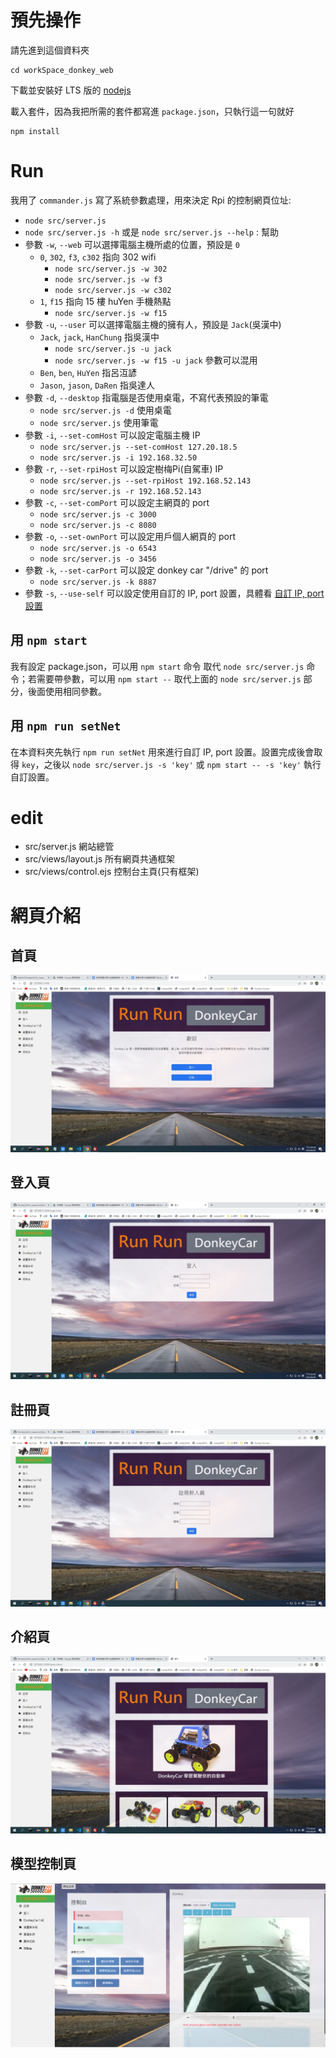 # 預先操作
請先進到這個資料夾
```shell
cd workSpace_donkey_web
```

下載並安裝好 LTS 版的 [nodejs](https://nodejs.org/en/download)

載入套件，因為我把所需的套件都寫進 `package.json`，只執行這一句就好
```shell
npm install
```

# Run
我用了 `commander.js` 寫了系統參數處理，用來決定 Rpi 的控制網頁位址:
- `node src/server.js`
- `node src/server.js -h` 或是 `node src/server.js --help` : 幫助
- 參數 `-w`, `--web` 可以選擇電腦主機所處的位置，預設是 `0`
  - `0`, `302`, `f3`, `c302` 指向 302 wifi
    - `node src/server.js -w 302`
    - `node src/server.js -w f3`
    - `node src/server.js -w c302`
  - `1`, `f15` 指向 15 樓 huYen 手機熱點
    - `node src/server.js -w f15`
- 參數 `-u`, `--user` 可以選擇電腦主機的擁有人，預設是 `Jack`(吳漢中)
  - `Jack`, `jack`, `HanChung` 指吳漢中
    - `node src/server.js -u jack`
    - `node src/server.js -w f15 -u jack` 參數可以混用
  - `Ben`, `ben`, `HuYen` 指呂沍諺
  - `Jason`, `jason`, `DaRen` 指吳達人
- 參數 `-d`, `--desktop` 指電腦是否使用桌電，不寫代表預設的筆電
  - `node src/server.js -d` 使用桌電
  - `node src/server.js` 使用筆電
- 參數 `-i`, `--set-comHost` 可以設定電腦主機 IP
  - `node src/server.js --set-comHost 127.20.18.5`
  - `node src/server.js -i 192.168.32.50`
- 參數 `-r`, `--set-rpiHost` 可以設定樹梅Pi(自駕車) IP
  - `node src/server.js --set-rpiHost 192.168.52.143`
  - `node src/server.js -r 192.168.52.143`
- 參數 `-c`, `--set-comPort` 可以設定主網頁的 port
  - `node src/server.js -c 3000`
  - `node src/server.js -c 8080`
- 參數 `-o`, `--set-ownPort` 可以設定用戶個人網頁的 port
  - `node src/server.js -o 6543`
  - `node src/server.js -o 3456`
- 參數 `-k`, `--set-carPort` 可以設定 donkey car "/drive" 的 port
  - `node src/server.js -k 8887`
- 參數 `-s`, `--use-self` 可以設定使用自訂的 IP, port 設置，具體看 [自訂 IP, port 設置](#用-npm-run-setnet)

## 用 `npm start`
我有設定 package.json，可以用 `npm start` 命令 取代 `node src/server.js` 命令；若需要帶參數，可以用 `npm start --` 取代上面的 `node src/server.js` 部分，後面使用相同參數。

## 用 `npm run setNet`
在本資料夾先執行 `npm run setNet` 用來進行自訂 IP, port 設置。設置完成後會取得 `key`，之後以 `node src/server.js -s 'key'` 或 `npm start -- -s 'key'` 執行自訂設置。

# edit
- src/server.js 網站總管
- src/views/layout.js 所有網頁共通框架
- src/views/control.ejs 控制台主頁(只有框架)

# 網頁介紹
## 首頁
![](figure/index.jpg)
## 登入頁
![](figure/login.jpg)
## 註冊頁
![](figure/resign.jpg)
## 介紹頁
![](figure/about.jpg)
## 模型控制頁
![](figure/control.jpg)
